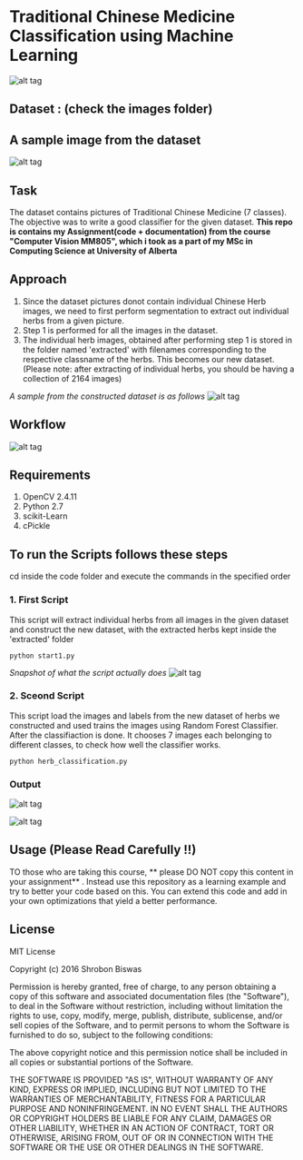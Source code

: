 # Traditional Chinese Medicine Classification using Machine Learning
![alt tag](./1.png)

## Dataset : (check the images folder)
## A sample image from the dataset

![alt tag](./sample.jpg)

## Task
The dataset contains pictures of Traditional Chinese Medicine (7 classes).
The objective was to write a good classifier for the given dataset.
**This repo is contains my Assignment(code + documentation) from the course "Computer Vision MM805", which i took as a part of my MSc in Computing Science at University of Alberta**

## Approach
1. Since the dataset pictures donot contain individual Chinese Herb images, we need to first perform segmentation to extract out individual herbs from a given picture.
2. Step 1 is performed for all the images in the dataset.
3. The individual herb images, obtained after performing step 1 is stored in the folder named 'extracted' with filenames corresponding to the respective classname of the herbs. This becomes our new dataset. (Please note: after extracting of individual herbs, you should be having a collection of 2164 images)

*A sample from the constructed dataset is as follows*
![alt tag](./extracted.jpg)



## Workflow
![alt tag](./Workflow.jpg)

## Requirements
1. OpenCV 2.4.11
2. Python 2.7
3. scikit-Learn
4. cPickle

## To run the Scripts follows these steps
cd inside the code folder and execute the commands in the specified order
### 1. First Script

This script will extract individual herbs from all images in the given dataset and construct the new dataset, with the extracted herbs kept inside the 'extracted' folder
```
python start1.py
```
*Snapshot of what the script actually does*
![alt tag](extraction_process.jpg)

### 2. Sceond Script
This script load the images and labels from the new dataset of herbs we constructed and used trains the images using Random Forest Classifier.
After the classifiaction is done. It chooses 7 images each belonging to different classes, to check how well the classifier works.

```
python herb_classification.py
```
### Output
![alt tag](./classification.png)

![alt tag](./testing.png)

## Usage (**Please Read Carefully !!**)
TO those who are taking this course, ** please DO NOT copy this content in your assignment** . Instead use this repository as a learning example and try to better your code based on this. You can extend this code and add in your own optimizations that yield a better performance.

## License
MIT License

Copyright (c) 2016 Shrobon Biswas

Permission is hereby granted, free of charge, to any person obtaining a copy
of this software and associated documentation files (the "Software"), to deal
in the Software without restriction, including without limitation the rights
to use, copy, modify, merge, publish, distribute, sublicense, and/or sell
copies of the Software, and to permit persons to whom the Software is
furnished to do so, subject to the following conditions:

The above copyright notice and this permission notice shall be included in all
copies or substantial portions of the Software.

THE SOFTWARE IS PROVIDED "AS IS", WITHOUT WARRANTY OF ANY KIND, EXPRESS OR
IMPLIED, INCLUDING BUT NOT LIMITED TO THE WARRANTIES OF MERCHANTABILITY,
FITNESS FOR A PARTICULAR PURPOSE AND NONINFRINGEMENT. IN NO EVENT SHALL THE
AUTHORS OR COPYRIGHT HOLDERS BE LIABLE FOR ANY CLAIM, DAMAGES OR OTHER
LIABILITY, WHETHER IN AN ACTION OF CONTRACT, TORT OR OTHERWISE, ARISING FROM,
OUT OF OR IN CONNECTION WITH THE SOFTWARE OR THE USE OR OTHER DEALINGS IN THE
SOFTWARE.
